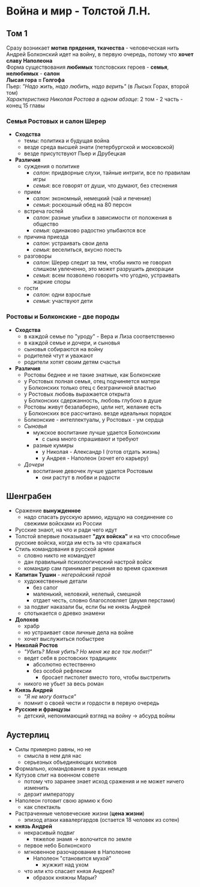 # Война и мир - Толстой Л.Н.

## Том 1
Сразу возникает **мотив прядения, ткачества** - человеческая нить  
Андрей Болконский идет на войну, в первую очередь, потому что **хочет славу Наполеона**  
Форма существования **любимых** толстовских героев - **семья**, **нелюбимых** - **салон**  
**Лысая гора = Голгофа**  
Пьер: *"Надо жить, надо любить, надо верить"* (в Лысых Горах, второй том)  
*Характеристика Николая Ростова в одном абзаце*: 2 том - 2 часть - конец 15 главы

### Семья Ростовых и салон Шерер
- **Сходства**
	- темы: политика и будущая война
	- везде среда высшей знати (петербургской и московской)
	- везде присутствуют Пьер и Друбецкая
- **Различия**
	- суждения о политике
		- *салон*: придворные слухи, тайные интриги, все по правилам игры
		- *семья*: все говорят от души, что думают, без стеснения
	- прием
		- *салон*: экономный, немецкий (чай и печение)
		- *семья*: роскошный обед на 80 персон
	- встреча гостей
		- *салон*: разные улыбки в зависимости от положения в общество
		- *семья*: одинаково радостно улыбаются все
	- причина приезда
		- *салон*: устраивать свои дела
		- *семья*: веселиться, вкусно поесть
	- разговоры
		- *салон*: Шерер следит за тем, чтобы никто не говорил слишком увлеченно, это может разрушить декорации
		- *семья*: всем позволено говорить что угодно, устраивать жаркие споры
	- гости
		- *салон*: одни взрослые
		- *семья*: участвуют дети

### Ростовы и Болконские - две породы
- **Сходства**
	- в каждой семье по "уроду" - Вера и Лиза соответственно
	- в каждой семье и дочери, и сыновья
	- сыновья собираются на войну
	- родителей чтут и уважают
	- родители хотят своим детям счастья
- **Различия**
	- Ростовы беднее и не такие знатные, как Болконские
	- у Ростовых полная семья, отец подчиняется матери  
	    у Болконских только отец с безграничной властью
	- у Ростовых любовь выражается открыта  
	  у Болконских сдержанность, любовь глубоко в душе
	- Ростовы живут безалаберно, цели нет, желание есть  
	   у Болконских все рассчитано. везде идеальных порядок
	- Болконские - интеллектуалы, у Ростовых - ум сердца
	- *Сыновья*
		- мужское воспитание лучше удается Болконским
			- с сына много спрашивают и требуют
		- разные кумиры
			- у Николая - Александр I (готов отдать жизнь)
			- у Андрея - Наполеон (хочет его карьеру)
	- *Дочери*
		- воспитание девочек лучше удается Ростовым
			- они растут в любви и радости

## Шенграбен
- Сражение **вынужденное**
	- надо спасать русскую армию, идущую на соединение со свежими войсками из России
- Русские знают, на что и ради чего идут
- Толстой впервые показывает **"дух войска"** и на что способные русские войска, когда им есть за что сражаться
- Стиль командования в русской армии
	- словно никто не командует
	- дан правильный психологический настрой войск
	- командир сам принимает решения во время сражения
- **Капитан Тушин** - *негеройский герой*
	- художественные детали
		- без сапог
		- маленький, неловкий, нелепый, смешной
		- отдает честь, словно благословляет (двумя перстами)
	- за подвиг наказали бы, если бы не князь Андрей
	- спотыкается о древко знамени
- **Долохов**
	- храбр
	- но устраивает свои личные дела на войне
	- хочет выслужиться побыстрее
- **Николай Ростов**
	- *"Убить? Меня убить? Но меня же все так любят!"*
	- ведет себя в ростовских традициях
		- абсолютно естественно
		- без особой рефлексии
			- бросает пистолет вместо того, чтобы выстрелить
	- никого не убьет за весь роман
- **Князь Андрей**
	- *"Я не могу бояться"*
	- помнит о своей чести и гордости в первую очередь
- **Русские и французы**
	- детский, непонимающий взгляд на войну -> абсурд войны

## Аустерлиц
- Силы примерно равны, но не
	- смысла в нем для нас
	- серьезных объединяющих мотивов
- Формально, командование в руках немцев
- Кутузов спит на военном совете
	- потому что заранее знает исход сражения и не может ничего изменить
	- дерзит императору
- Наполеон готовит свою армию к бою
	- как спектакль
- Растраченные человеческие жизни (**цена жизни**)
	- эпизод атаки кавалергардов (остается 18 человек из сотен)
- **князь Андрей**
	- некрасивый подвиг
		- тяжелое знамя -> волочится по земле
	- первое небо Болконского
	- мгновенное разочарование в Наполеоне
		- Наполеон "становится мухой"
			- жужжит над ухом
	- что или кто спасает князя Андрея?
		- образок княжны Марьи?
